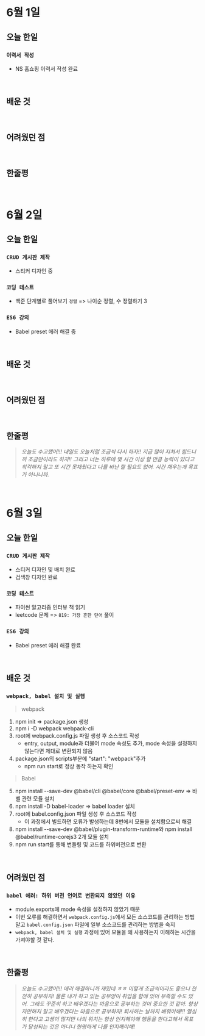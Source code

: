 # 6월 1일

## 오늘 한일

### `이력서 작성`

- NS 홈쇼핑 이력서 작성 완료

<br>

## 배운 것

<br>

## 어려웠던 점

<br>

## 한줄평

<br>

# 6월 2일

## 오늘 한일

### `CRUD 게시판 제작`

- 스티커 디자인 중

### `코딩 테스트`

- 백준 단계별로 풀어보기 `정렬` => 나이순 정렬, 수 정렬하기 3

### `ES6 강의`

- Babel preset 에러 해결 중

<br>

## 배운 것

<br>

## 어려웠던 점

<br>

## 한줄평

> _오늘도 수고했어!!! 내일도 오늘처럼 조금씩 다시 하자!! 지금 많이 지쳐서 힘드니까 조금만이라도 하자!! 그리고 너는 하루에 몇 시간 이상 할 만큼 능력이 있다고 착각하지 말고 또 시간 못채웠다고 나를 비난 할 필요도 없어. 시간 채우는게 목표가 아니니까._

<br>

# 6월 3일

## 오늘 한일

### `CRUD 게시판 제작`

- 스티커 디자인 및 배치 완료
- 검색창 디자인 완료

### `코딩 테스트`

- 파이썬 알고리즘 인터뷰 책 읽기
- leetcode 문제 => `819: 가장 흔한 단어` 풀이

### `ES6 강의`

- Babel preset 에러 해결 완료

<br>

## 배운 것

### `webpack, babel 설치 및 실행`

> webpack

1. npm init => package.json 생성
2. npm i -D webpack webpack-cli
3. root에 webpack.config.js 파일 생성 후 소스코드 작성
   - entry, output, module과 더불어 mode 속성도 추가, mode 속성을 설정하지 않는다면 제대로 변환되지 않음
4. package.json의 scripts부분에 "start": "webpack"추가
   - npm run start로 정상 동작 하는지 확인

> Babel

5. npm install --save-dev @babel/cli @babel/core @babel/preset-env => 바벨 관련 모듈 설치
6. npm install -D babel-loader => babel loader 설치
7. root에 babel.config.json 파일 생성 후 소스코드 작성
   - 이 과정에서 빌드하면 오류가 발생하는데 8번에서 모듈을 설치함으로써 해결
8. npm install --save-dev @babel/plugin-transform-runtime와 npm install @babel/runtime-corejs3 2개 모듈 설치
9. npm run start를 통해 번들링 및 코드를 하위버전으로 변환

<br>

## 어려웠던 점

### `babel 에러: 하위 버전 언어로 변환되지 않았던 이유`

- module.exports에 mode 속성을 설정하지 않았기 때문
- 이번 오류를 해결하면서 `webpack.config.js`에서 모든 소스코드를 관리하는 방법말고 `babel.config.json` 파일에 일부 소스코드를 관리하는 방법을 숙지
- `webpack, babel 설치 및 실행` 과정에 있어 모듈을 왜 사용하는지 이해하는 시간을 가져야할 것 같다.

<br>

## 한줄평

> _오늘도 수고했어!!! 에러 해결하니까 재밌네 ㅎㅎ 이렇게 조금씩이라도 좋으니 천천히 공부하자! 물론 내가 하고 있는 공부양이 취업을 함에 있어 부족할 수도 있어. 그래도 꾸준히 하고 배우겠다는 마음으로 공부하는 것이 중요한 것 같아. 항상 자만하지 말고 배우겠다는 마음으로 공부하자! 퇴사하는 날까지 배워야해!!! 열심히 한다고 고생이 많지만 나의 위치는 항상 인지해야해 행동을 한다고해서 목표가 달성되는 것은 아니니 현명하게 나를 인지해야해!_

<br>
